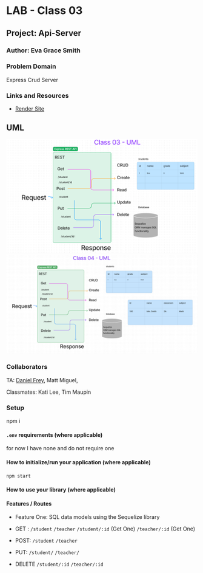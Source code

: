 
# LAB - Class 03

## Project: Api-Server

### Author: Eva Grace Smith

### Problem Domain

Express Crud Server

### Links and Resources

- [Render Site](https://api-server-ilup.onrender.com)

## UML
![UML](./img/Class-03-UML.png)
![UML](./img/Class-04-UML.png)


### Collaborators

TA: [Daniel Frey](https://github.com/DSFrey), Matt Miguel,

Classmates: Kati Lee, Tim Maupin


### Setup

npm i

#### `.env` requirements (where applicable)

for now I have none and do not require one


#### How to initialize/run your application (where applicable)

`npm start`

#### How to use your library (where applicable)

#### Features / Routes

- Feature One: SQL data models using the Sequelize library
- GET : `/student`
        `/teacher`
        `/student/:id` (Get One)
        `/teacher/:id` (Get One)

- POST: `/student`
        `/teacher`

- PUT: `/student/`
        `/teacher/`

- DELETE `/student/:id`
        `/teacher/:id`





